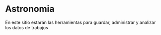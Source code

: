 # Astronomia
En este sitio estarán las herramientas para guardar, administrar y analizar los datos de trabajos
